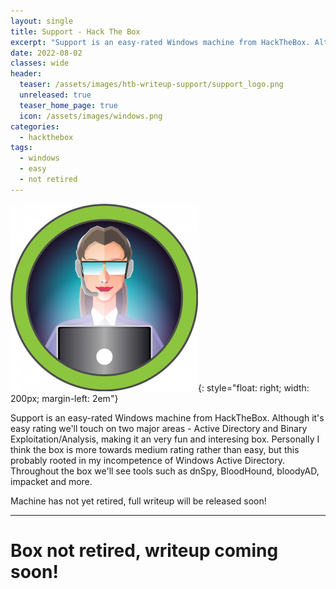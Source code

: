 ```yaml
---
layout: single
title: Support - Hack The Box
excerpt: "Support is an easy-rated Windows machine from HackTheBox. Although it's easy rating we'll touch on two major areas - Active Directory and Binary Exploitation/Analysis, making it an very fun and interesing box. Personally I think the box is more towards medium rating rather than easy, but this probably rooted in my incompetence of Windows Active Directory. Throughout the box we'll see tools such as dnSpy, BloodHound, bloodyAD, impacket and more. Machine has not yet retired, full writeup will be released soon!"
date: 2022-08-02
classes: wide
header:
  teaser: /assets/images/htb-writeup-support/support_logo.png
  unreleased: true
  teaser_home_page: true
  icon: /assets/images/windows.png
categories:
  - hackthebox
tags:  
  - windows
  - easy
  - not retired
---
```


![](/assets/images/htb-writeup-support/support_logo.png){: style="float: right; width: 200px; margin-left: 2em"}

Support is an easy-rated Windows machine from HackTheBox. Although it's easy rating we'll touch on two major areas - Active Directory and Binary Exploitation/Analysis, making it an very fun and interesing box. Personally I think the box is more towards medium rating rather than easy, but this probably rooted in my incompetence of Windows Active Directory. Throughout the box we'll see tools such as dnSpy, BloodHound, bloodyAD, impacket and more. 

Machine has not yet retired, full writeup will be released soon!
<br>

----------------

# Box not retired, writeup coming soon! 